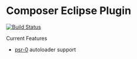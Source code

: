 Composer Eclipse Plugin
=======================

[![Build Status](https://secure.travis-ci.org/pulse00/Composer-Eclipse-Plugin.png)](http://travis-ci.org/pulse00/Composer-Eclipse-Plugin)

Current Features

* [psr-0](https://github.com/php-fig/fig-standards/blob/master/accepted/PSR-0.md) autoloader support